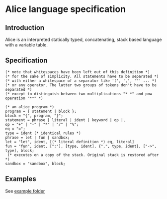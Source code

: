 # Alice language specification
## Introduction
Alice is an interpreted statically typed, concatenating, stack based language with a variable table.

## Specification
```ebnf
(* note that whitespaces have been left out of this definition *)
(* for the sake of simplicity. All statements have to be separated *)
(* with either a whitespace of a separator like '(', ',', '"' ... *)
(* or any operator. The latter two groups of tokens don't have to be separated *)
(* except to distinguish between two multiplications "* *" and pow operation "**" *)

(* an alice program *)
program = { statement | block };
block = "{", program, "}";
statement = phrase | literal | ident | keyword | op |,
op = "+" | "-" | "*" | "/" | "%";
eq = "=";
type = ident (* identical rules *)
phrase = let | fun | sandbox;
let = "let", ident, [(* literal definition *) eq, literal]
fun = "fun", ident, [":"], [type, ident], {",", type, ident}, ["->", type], block;
 (* executes on a copy of the stack. Original stack is restored after *)
sandbox = "sandbox", block;
```

## Examples
See [example folder](./examples/)
